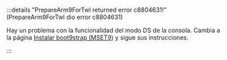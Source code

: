 :::details "PrepareArm9ForTwl returned error c8804631!" (PrepareArm9ForTwl dio error c8804631)

Hay un problema con la funcionalidad del modo DS de la consola. Cambia a la página [Instalar boot9strap (MSET9)](installing-boot9strap-\(mset9\)) y sigue sus instrucciones.

:::
